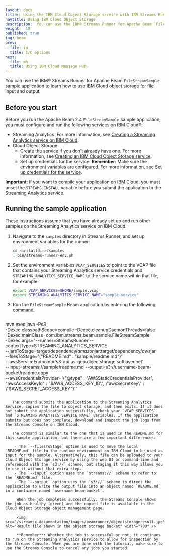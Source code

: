 ```yaml
---
layout: docs
title:  Using the IBM Cloud Object Storage service with IBM Streams Runner for Apache Beam
navtitle: Using IBM Cloud Object Storage
description:  You can use the IBM® Streams Runner for Apache Beam `FileStreamSample` sample application to learn how to use IBM Cloud object storage for file input and output.
weight:  10
published: true
tag: beam
prev:
  file: io
  title: I/O options
next:
  file: mh
  title: Using IBM Cloud Message Hub
---
```


You can use the IBM® Streams Runner for Apache Beam `FileStreamSample` sample application to learn how to use IBM Cloud object storage for file input and output.

## Before you start

Before you run the Apache Beam 2.4 `FileStreamSample` sample application, you must configure and run the following services on IBM Cloud®:

- Streaming Analytics. For more information, see [Creating a Streaming Analytics service on IBM Cloud](../../../beamrunner-2b-sas/#creating-a-streaming-analytics-service-on-bluemix).
- Cloud Object Storage.
   - Create the service if you don't already have one. For more information, see [Creating an IBM Cloud Object Storage service](../io/#creating-an-ibm-cloud-object-storage-service).
   - Set up credentials for the service. **Remember**: Make sure the environment variables are configured. For more information, see [Set up credentials for the service](../io/#setting-up-credentials-for-the-service).

**Important**: If you want to compile your application on IBM Cloud, you must unset the `STREAMS_INSTALL` variable before you submit the application to the Streaming Analytics service.

## Running the sample application

These instructions assume that you have already set up and run other samples on the Streaming Analytics service on IBM Cloud.

1. Navigate to the `samples` directory in Streams Runner, and set up environment variables for the runner:

    ```bash
    cd <installdir>/samples
    . bin/streams-runner-env.sh
    ```

2. Set the environment variables `VCAP_SERVICES` to point to the VCAP file that contains your Streaming Analytics service credentials and `STREAMING_ANALYTICS_SERVICE_NAME` to the service name within that file, for example:

    ```bash
    export VCAP_SERVICES=$HOME/sample.vcap
    export STREAMING_ANALYTICS_SERVICE_NAME="sample-service"
    ```

3. Run the `FileStreamSample` Beam application by entering the following command.

    ```bash
mvn exec:java -Ps3 \
  -Dexec.classpathScope=compile -Dexec.cleanupDaemonThreads=false \
  -Dexec.mainClass=com.ibm.streams.beam.sample.FileStreamSample \
  -Dexec.args="--runner=StreamsRunner --contextType=STREAMING_ANALYTICS_SERVICE \
    --jarsToStage=target/dependency/*amazon*jar:target/dependency/*aws*jar \
    --filesToStage='{\"README.md\" : \"sample/readme.md\"}' \
    --awsServiceEndpoint='s3-api.us-geo.objectstorage.softlayer.net' \
    --input=streams://sample/readme.md --output=s3://username-beam-bucket/readme.copy \
    --awsCredentialsProvider='{\"@type\" : \"AWSStaticCredentialsProvider\", \
      \"awsAccessKeyId\" : \"$AWS_ACCESS_KEY_ID\", \"awsSecretKey\" : \"$AWS_SECRET_ACCESS_KEY\"}'"
```

   The command submits the application to the Streaming Analytics Service, copies the file to object storage, and then exits. If it does not submit the application successfully, check your `VCAP_SERVICES` and `STREAMING_ANALYTICS_SERVICE_NAME` variables. If the application submits but does not complete, download and inspect the job logs from the Streams Console on IBM Cloud.

   The command is similar to the one that is used in the README.md for this sample application, but there are a few important differences:

    - The `--filesToStage` option is used to move the local `README.md` file to the runtime environment on IBM Cloud to be used as input for the sample. Alternatively, this file can be uploaded to your Cloud Object Storage service by using the web UI or command-line and referenced with the `s3://` scheme, but staging it this way allows you to use it without that extra step.
    - The `--input` option uses the `streams://` scheme to refer to the `README.md` file.
    - The `--output` option uses the `s3://` scheme to direct the application to write the output file into an object named `README.md` in a container named `username-beam-bucket`.

     When the job completes successfully, the Streams Console shows the job as healthy (green) and the copied file is available in the Cloud Object Storage object management page.

     <img src="/streamsx.documentation/images/beamrunner/objectstorageresult.jpg" alt="Result file shown in the object storage bucket" width="700" />

     **Remember**: Whether the job is successful or not, it continues to run on the Streaming Analytics service to allow for inspection by the Streams Console. When you are done with the tutorial, make sure to use the Streams Console to cancel any jobs you started.
